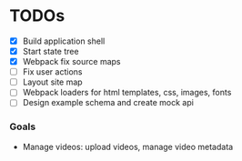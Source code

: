 TODOs
=====

- [x] Build application shell
- [x] Start state tree
- [x] Webpack fix source maps
- [ ] Fix user actions
- [ ] Layout site map
- [ ] Webpack loaders for html templates, css, images, fonts
- [ ] Design example schema and create mock api

### Goals
- Manage videos: upload videos, manage video metadata






